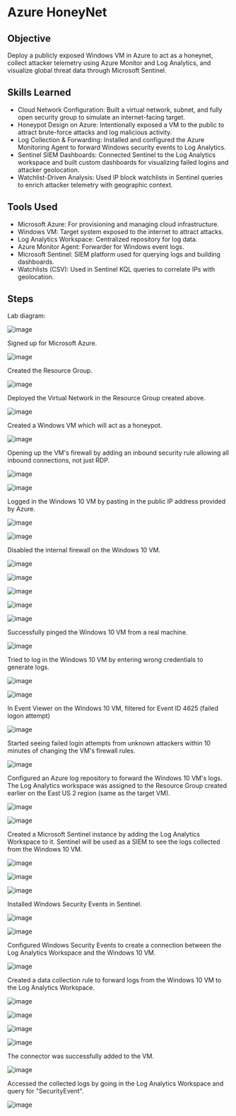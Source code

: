 # Azure HoneyNet

## Objective

Deploy a publicly exposed Windows VM in Azure to act as a honeynet, collect attacker telemetry using Azure Monitor and Log Analytics, and visualize global threat data through Microsoft Sentinel.

## Skills Learned

- Cloud Network Configuration: Built a virtual network, subnet, and fully open security group to simulate an internet-facing target.
- Honeypot Design on Azure: Intentionally exposed a VM to the public to attract brute-force attacks and log malicious activity.
- Log Collection & Forwarding: Installed and configured the Azure Monitoring Agent to forward Windows security events to Log Analytics.
- Sentinel SIEM Dashboards: Connected Sentinel to the Log Analytics workspace and built custom dashboards for visualizing failed logins and attacker geolocation.
- Watchlist-Driven Analysis: Used IP block watchlists in Sentinel queries to enrich attacker telemetry with geographic context.

## Tools Used

- Microsoft Azure: For provisioning and managing cloud infrastructure.
- Windows VM: Target system exposed to the internet to attract attacks.
- Log Analytics Workspace: Centralized repository for log data.
- Azure Monitor Agent: Forwarder for Windows event logs.
- Microsoft Sentinel: SIEM platform used for querying logs and building dashboards.
- Watchlists (CSV): Used in Sentinel KQL queries to correlate IPs with geolocation.

## Steps

Lab diagram:

![image](https://github.com/user-attachments/assets/742a4f9c-62fd-411c-a846-20b68b97d48d)

Signed up for Microsoft Azure.

![image](https://github.com/user-attachments/assets/41a40919-e52e-49ef-aaf2-6543d600e2c3)

Created the Resource Group.

![image](https://github.com/user-attachments/assets/2aab083a-a6bc-40c2-8cb7-0f33e28e70f3)

Deployed the Virtual Network in the Resource Group created above.

![image](https://github.com/user-attachments/assets/82113ce4-6ab2-4059-b0b5-70b155f821fd)

Created a Windows VM which will act as a honeypot.

![image](https://github.com/user-attachments/assets/97f0bd63-0e99-4b0b-9040-ad055cc83d64)

Opening up the VM's firewall by adding an inbound security rule allowing all inbound connections, not just RDP.

![image](https://github.com/user-attachments/assets/c847551c-9100-441a-b6b5-4c316775fd45)

![image](https://github.com/user-attachments/assets/899a2fa9-b212-4144-99de-595615731623)

Logged in the Windows 10 VM by pasting in the public IP address provided by Azure.

![image](https://github.com/user-attachments/assets/05da2164-28d3-4239-9298-4c83198fe763)

![image](https://github.com/user-attachments/assets/1ffb48f0-e85c-484f-aba9-aab0094d5b26)

Disabled the internal firewall on the Windows 10 VM.

![image](https://github.com/user-attachments/assets/aad78b7c-8045-431a-be0c-016424382978)

![image](https://github.com/user-attachments/assets/300ebce5-ffa4-4316-bde7-4c28f3cc61f4)

![image](https://github.com/user-attachments/assets/d2cedd94-7bb2-4464-9c3f-e41bdc855d5c)

![image](https://github.com/user-attachments/assets/3656a86a-c902-4204-bffb-a14c84d648f2)

![image](https://github.com/user-attachments/assets/04e96c56-9b20-4080-8810-45f97978e971)

Successfully pinged the Windows 10 VM from a real machine.

![image](https://github.com/user-attachments/assets/19f78e7f-0272-4fcd-9a65-58e2f5ace101)

Tried to log in the Windows 10 VM by entering wrong credentials to generate logs.

![image](https://github.com/user-attachments/assets/e0199e13-1a44-4fc9-907f-13c6b9d95f2e)

![image](https://github.com/user-attachments/assets/e3e9b448-1e05-4c41-be51-05bd72511221)

In Event Viewer on the Windows 10 VM, filtered for Event ID 4625 (failed logon attempt)

![image](https://github.com/user-attachments/assets/ce8b2c37-b271-4cba-b319-78c2cd72b4cf)

Started seeing failed login attempts from unknown attackers within 10 minutes of changing the VM's firewall rules.

![image](https://github.com/user-attachments/assets/e3063857-91d2-45ad-a877-d7f1fd506664)

Configured an Azure log repository to forward the Windows 10 VM's logs. The Log Analytics workspace was assigned to the Resource Group created earlier on the East US 2 region (same as the target VM).

![image](https://github.com/user-attachments/assets/1925e2fd-b895-401c-be4b-65c7747e1bdc)

![image](https://github.com/user-attachments/assets/e2058776-1ebe-4e96-bd5b-9b8d7a430f5f)

Created a Microsoft Sentinel instance by adding the Log Analytics Workspace to it. Sentinel will be used as a SIEM to see the logs collected from the Windows 10 VM.

![image](https://github.com/user-attachments/assets/bb688e11-40d5-4a35-9556-5d0b271f5fbc)

![image](https://github.com/user-attachments/assets/1cac2688-61d9-4137-9182-b0c565c166ed)

![image](https://github.com/user-attachments/assets/bb34ad9f-6987-4a4c-bafd-35123c26af87)

Installed Windows Security Events in Sentinel.

![image](https://github.com/user-attachments/assets/fce5eac5-c633-4bc7-a098-22c062fc6ebd)

![image](https://github.com/user-attachments/assets/5fec188e-1438-4b05-8ea6-cc6d993690e2)

Configured Windows Security Events to create a connection between the Log Analytics Workspace and the Windows 10 VM.

![image](https://github.com/user-attachments/assets/1f136c6e-43ea-4175-83a1-54e9295a6a6e)

Created a data collection rule to forward logs from the Windows 10 VM to the Log Analytics Workspace.

![image](https://github.com/user-attachments/assets/b40bb919-cc58-4d6d-8fca-544c35245194)

![image](https://github.com/user-attachments/assets/cdce691d-69d2-45e8-90c2-62ea34835e7e)

![image](https://github.com/user-attachments/assets/0da40771-59a5-4e08-851f-3b51b3dfb111)

![image](https://github.com/user-attachments/assets/0f02c423-7882-46d5-a0e4-647cfacbfb9d)

The connector was successfully added to the VM.

![image](https://github.com/user-attachments/assets/528832e1-a405-485c-8a14-d2b36d4aed4c)

Accessed the collected logs by going in the Log Analytics Workspace and query for "SecurityEvent".

![image](https://github.com/user-attachments/assets/9af0f780-6857-49fa-927f-906090fa1bf5)


